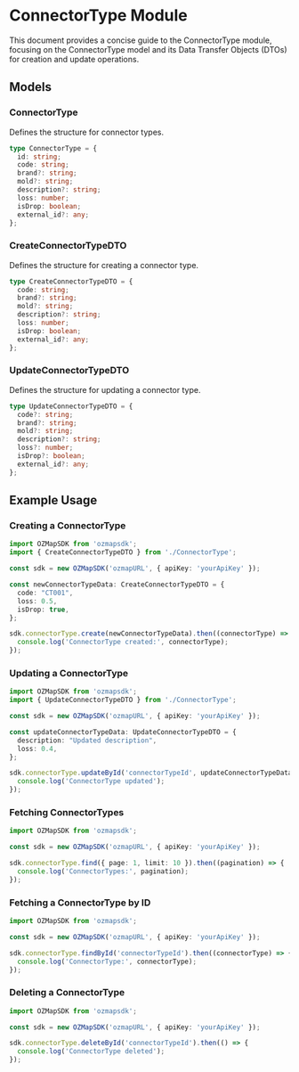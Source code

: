 # ConnectorType Module

This document provides a concise guide to the ConnectorType module, focusing on the ConnectorType model and its Data Transfer Objects (DTOs) for creation and update operations.

## Models

### ConnectorType

Defines the structure for connector types.

```typescript
type ConnectorType = {
  id: string;
  code: string;
  brand?: string;
  mold?: string;
  description?: string;
  loss: number;
  isDrop: boolean;
  external_id?: any;
};
```

### CreateConnectorTypeDTO

Defines the structure for creating a connector type.

```typescript
type CreateConnectorTypeDTO = {
  code: string;
  brand?: string;
  mold?: string;
  description?: string;
  loss: number;
  isDrop: boolean;
  external_id?: any;
};
```

### UpdateConnectorTypeDTO

Defines the structure for updating a connector type.

```typescript
type UpdateConnectorTypeDTO = {
  code?: string;
  brand?: string;
  mold?: string;
  description?: string;
  loss?: number;
  isDrop?: boolean;
  external_id?: any;
};
```

## Example Usage

### Creating a ConnectorType

```typescript
import OZMapSDK from 'ozmapsdk';
import { CreateConnectorTypeDTO } from './ConnectorType';

const sdk = new OZMapSDK('ozmapURL', { apiKey: 'yourApiKey' });

const newConnectorTypeData: CreateConnectorTypeDTO = {
  code: "CT001",
  loss: 0.5,
  isDrop: true,
};

sdk.connectorType.create(newConnectorTypeData).then((connectorType) => {
  console.log('ConnectorType created:', connectorType);
});
```

### Updating a ConnectorType

```typescript
import OZMapSDK from 'ozmapsdk';
import { UpdateConnectorTypeDTO } from './ConnectorType';

const sdk = new OZMapSDK('ozmapURL', { apiKey: 'yourApiKey' });

const updateConnectorTypeData: UpdateConnectorTypeDTO = {
  description: "Updated description",
  loss: 0.4,
};

sdk.connectorType.updateById('connectorTypeId', updateConnectorTypeData).then(() => {
  console.log('ConnectorType updated');
});
```

### Fetching ConnectorTypes

```typescript
import OZMapSDK from 'ozmapsdk';

const sdk = new OZMapSDK('ozmapURL', { apiKey: 'yourApiKey' });

sdk.connectorType.find({ page: 1, limit: 10 }).then((pagination) => {
  console.log('ConnectorTypes:', pagination);
});
```

### Fetching a ConnectorType by ID

```typescript
import OZMapSDK from 'ozmapsdk';

const sdk = new OZMapSDK('ozmapURL', { apiKey: 'yourApiKey' });

sdk.connectorType.findById('connectorTypeId').then((connectorType) => {
  console.log('ConnectorType:', connectorType);
});
```

### Deleting a ConnectorType

```typescript
import OZMapSDK from 'ozmapsdk';

const sdk = new OZMapSDK('ozmapURL', { apiKey: 'yourApiKey' });

sdk.connectorType.deleteById('connectorTypeId').then(() => {
  console.log('ConnectorType deleted');
});
```
